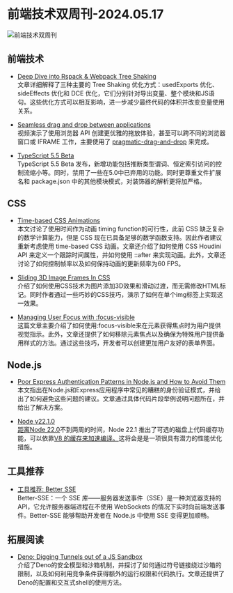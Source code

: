 # 前端技术双周刊-2024.05.17
![前端技术双周刊](https://gips1.baidu.com/it/u=3031098134,3515014519&fm=3028&app=3028&f=JPEG&fmt=auto&q=77&size=f900_383)

## 前端技术
- [Deep Dive into Rspack & Webpack Tree Shaking](https://github.com/orgs/web-infra-dev/discussions/17)
<br>文章详细解释了三种主要的 Tree Shaking 优化方式：usedExports 优化、sideEffects 优化和 DCE 优化，它们分别针对导出变量、整个模块和JS语句。这些优化方式可以相互影响，进一步减少最终代码的体积并改变变量使用关系。

- [Seamless drag and drop between applications](https://www.youtube.com/watch?v=E4l4MBO-Bwg)
<br>视频演示了使用浏览器 API 创建更优雅的拖放体验，甚至可以跨不同的浏览器窗口或 IFRAME 工作，主要使用了 [pragmatic-drag-and-drop](https://github.com/atlassian/pragmatic-drag-and-drop) 来完成。

- [TypeScript 5.5 Beta](https://devblogs.microsoft.com/typescript/announcing-typescript-5-5-beta/)
<br>TypeScript 5.5 Beta 发布，新增功能包括推断类型谓词、恒定索引访问的控制流缩小等。同时，禁用了一些在5.0中已弃用的功能。同时更尊重文件扩展名和 package.json 中的其他模块模式，对装饰器的解析更将加严格。

## CSS
- [Time-based CSS Animations](https://yuanchuan.dev/time-based-css-animations?utm_source=CSS-Weekly&utm_campaign=Issue-586&utm_medium=web)
<br>本文讨论了使用时间作为动画 timing function的可行性，此前 CSS 缺乏复杂的数学计算能力，但是 CSS 现在已具备足够的数学函数支持。因此作者建议重新考虑使用 time-based CSS 动画。文章还介绍了如何使用 CSS Houdini API 来定义一个跟踪时间属性，并如何使用 ::after 来实现动画。此外，文章还讨论了如何控制帧率以及如何保持动画的更新频率为60 FPS。

- [Sliding 3D Image Frames In CSS](https://www.smashingmagazine.com/2024/04/sliding-3d-image-frames-css/?utm_source=CSS-Weekly&utm_campaign=Issue-585&utm_medium=web)
<br>介绍了如何使用CSS技术为图片添加3D效果和滑动过渡，而无需修改HTML标记。同时作者通过一些巧妙的CSS技巧，演示了如何在单个img标签上实现这一效果。

- [Managing User Focus with :focus-visible](https://css-tricks.com/managing-user-focus-with-focus-visible/)
<br>这篇文章主要介绍了如何使用:focus-visible来在元素获得焦点时为用户提供视觉指示。此外，文章还提供了如何移除元素焦点以及确保为特殊用户提供备用样式的方法。通过这些技巧，开发者可以创建更加用户友好的表单界面。

## Node.js
- [Poor Express Authentication Patterns in Node.js and How to Avoid Them](https://www.lirantal.com/blog/poor-express-authentication-patterns-nodejs)
<br>本文指出在Node.js和Express应用程序中常见的糟糕的身份验证模式，并给出了如何避免这些问题的建议。文章通过具体代码片段举例说明问题所在，并给出了解决方案。

- [Node v22.1.0](https://nodejs.org/en/blog/release/v22.1.0)
<br>[距离Node 22.0](https://nodeweekly.com/link/154708/web)不到两周的时间，Node 22.1 推出了可选的磁盘上代码缓存功能，可以依靠[V8 的缓存来加速编译。](https://nodeweekly.com/link/154709/web)这将会是是一项很具有潜力的性能优化措施。

## 工具推荐
- [工具推荐: Better SSE](https://github.com/MatthewWid/better-sse)
<br>Better-SSE：一个 SSE 库——服务器发送事件（SSE）是一种浏览器支持的API，它允许服务器端进程在不使用 WebSockets 的情况下实时向前端发送事件。Better-SSE 能够帮助开发者在 Node.js 中使用 SSE 变得更加顺畅。

## 拓展阅读
- [Deno: Digging Tunnels out of a JS Sandbox](https://secfault-security.com/blog/deno.html)
<br>介绍了Deno的安全模型和沙箱机制，并探讨了如何通过符号链接绕过沙箱的限制，以及如何利用竞争条件获得额外的运行权限和代码执行。文章还提供了Deno的配置和交互式shell的使用方法。

